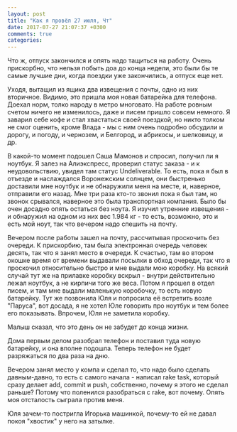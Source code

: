 ```yaml
---
layout: post
title: "Как я провёл 27 июля, Чт"
date: 2017-07-27 21:07:37 +0300
comments: true
categories: 
---
```

Что ж, отпуск закончился и опять надо тащиться на работу. Очень прискорбно, что нельзя побыть доа до конца недели, это были бы те самые лучшие дни, когда поездки уже закончились, а отпуск еще нет.

Уходя, вытащил из ящика два извещения  с почты, одно из них вторичное. Видимо, это пришла моя новая батарейка для телефона. Доехал норм, толко народу в метро многовато. На работе ровным счетом ничего не изменилось, даже и писем пришло совсем немного. Я заварил себе кофе и стал хвастаться своей поездкой, но никто толком не смог оценить, кроме Влада - мы с ним очень подробно обсудили и дорогу, и погоду, и чернозем, и Белгород, и абрикосы, и шелковицу, и др.

В какой-то момент подошел Саша Мамонов и спросил, получил ли я ноутбук. Я залез на Алиэкспресс, проверил статус заказа - и к неудовольствию, увидел там статус Undeliverable. То есть, пока я был в отъезде и наслаждался Воронежским солнцем, они быстренько доставили мне ноутбук и не обнаружили меня на месте, и, наверное, отправили его назад. Мне три раза кто-то звонил пока я был там, но звонок срывался, наверное это была транспортная компания. Было бы очен досадно опять остаться без ноута. Я изучил утренние извещения - и обнаружил на одном из них вес 1.984 кг - то есть, возможно, это и есть мой ноут, так что вечером надо спешить на почту.

Вечером после работы зашел на почту, рассчитывая проскочить без очереди. К прискорбию, там была электронная очередь человек десять, так что я занял место в очереди. К счастью, там во втором окошке время от времени выдавали посылки в обход очереди, так что я проскочил относительно быстро и мне выдали мою коробку. На всякий случай тут же на прилавке коробку вскрыл - внутри действительно лежал ноутбук, а не кирпичи того же веса. Потом я прошел в отдел писем, и там мне выдали маленькую коробочку, то есть новую батарейку. Тут же позвонила Юля и попросила её встретить возле "Паруса", вот досада, я не хотел Юле говорить про ноутбук и тем более его показывать. Впрочем, Юля не заметила коробку.


Малыш сказал, что это день он не забудет до конца жизни.

Дома первым делом разобрал телефон и поставил туда новую батарейку, и она вполне подошла. Теперь телефон не будет разряжаться по  два раза на дню.

Вечером занял место у компа и сделал то, что надо было сделать давным-давно, то есть с самого начала - написал rake task, который сразу делает add, commit и push, собственно, почему я этого не сделал раньше? Потому что поленился разобраться с rake, вот почему. Опять моя отсталость сыграла против меня.

Юля зачем-то постригла Игорька машинкой, почему-то ей не давал покоя "хвостик" у него на затылке. 